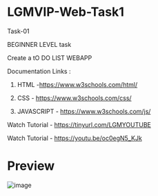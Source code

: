 # LGMVIP-Web-Task1
Task-01

BEGINNER LEVEL task

Create a tO DO LIST WEBAPP



Documentation Links : 


1. HTML -https://www.w3schools.com/html/

2. CSS - https://www.w3schools.com/css/ 

3. JAVASCRIPT - https://www.w3schools.com/js/




Watch Tutorial - https://tinyurl.com/LGMYOUTUBE


Watch Tutorial -  https://youtu.be/oc0egN5_KJk
# Preview
![image](https://user-images.githubusercontent.com/83392438/188469750-2347efa7-aaed-4db1-b03b-d0d4a02d3988.png)
